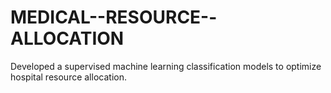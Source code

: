 # MEDICAL--RESOURCE--ALLOCATION
Developed a supervised machine learning classification models to optimize hospital resource allocation.
